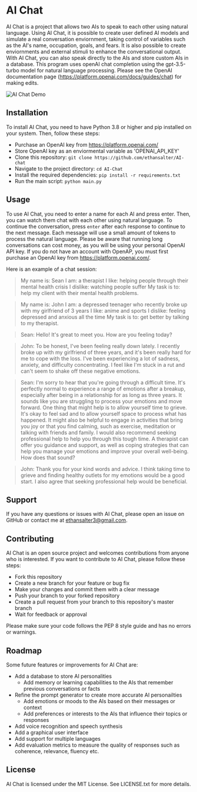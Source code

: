 # AI Chat

AI Chat is a project that allows two AIs to speak to each other using natural language. Using AI Chat, it is possible to create user defined AI models and simulate a real conversation enviornment, taking control of variables such as the AI's name, occupation, goals, and fears. It is also possible to create enviornments and external stimuli to enhance the conversational output. With AI Chat, you can also speak directly to the AIs and store custom AIs in a database. This program uses openAI chat completion using the gpt-3.5-turbo model for natural language processing. Please see the OpenAI documentation page (https://platform.openai.com/docs/guides/chat) for making edits.

![AI Chat Demo](demo.gif)

## Installation

To install AI Chat, you need to have Python 3.8 or higher and pip installed on your system. Then, follow these steps:

- Purchase an OpenAI key from https://platform.openai.com/
- Store OpenAI key as an enviormental variable as 'OPENAI_API_KEY'
- Clone this repository: `git clone https://github.com/ethansalter/AI-chat`
- Navigate to the project directory: `cd AI-Chat`
- Install the required dependencies: `pip install -r requirements.txt`
- Run the main script: `python main.py`

## Usage

To use AI Chat, you need to enter a name for each AI and press enter. Then, you can watch them chat with each other using natural language. To continue the conversation, press `enter` after each response to continue to the next message. Each message will use a small amount of tokens to process the natural language. Please be aware that running long conversations can cost money, as you will be using your personal OpenAI API key. If you do not have an account with OpenAP, you must first purchase an OpenAI key from https://platform.openai.com/.

Here is an example of a chat session:

> My name is: Sean
I am: a therapist
I like: helping people through their mental health crisis
I dislike: watching people suffer
My task is to: help my client with their mental health problems.

> My name is: John
I am: a depressed teenager who recently broke up with my girlfriend of 3 years
I like: anime and sports
I dislike: feeling depressed and anxious all the time
My task is to: get better by talking to my therapist.

> Sean: Hello! It's great to meet you. How are you feeling today?

> John: To be honest, I've been feeling really down lately. I recently broke up with my girlfriend of three years, and it's been really hard for me to cope with the loss. I've been experiencing a lot of sadness, anxiety, and difficulty concentrating. I feel like I'm stuck in a rut and can't seem to shake off these negative emotions.

> Sean: I'm sorry to hear that you're going through a difficult time. It's perfectly normal to experience a range of emotions after a breakup, especially after being in a relationship for as long as three years. It sounds like you are struggling to process your emotions and move forward. One thing that might help is to allow yourself time to grieve. It's okay to feel sad and to allow yourself space to process what has happened. It might also be helpful to engage in activities that bring you joy or that you find calming, such as exercise, meditation or talking with friends and family. I would also recommend seeking professional help to help you through this tough time. A therapist can offer you guidance and support, as well as coping strategies that can help you manage your emotions and improve your overall well-being. How does that sound?

> John: Thank you for your kind words and advice. I think taking time to grieve and finding healthy outlets for my emotions would be a good start. I also agree that seeking professional help would be beneficial.

## Support

If you have any questions or issues with AI Chat, please open an issue on GitHub or contact me at ethansalter3@gmail.com.

## Contributing

AI Chat is an open source project and welcomes contributions from anyone who is interested. If you want to contribute to AI Chat, please follow these steps:

- Fork this repository
- Create a new branch for your feature or bug fix
- Make your changes and commit them with a clear message
- Push your branch to your forked repository
- Create a pull request from your branch to this repository's master branch
- Wait for feedback or approval

Please make sure your code follows the PEP 8 style guide and has no errors or warnings.

## Roadmap

Some future features or improvements for AI Chat are:

- Add a database to store AI personalities
  - Add memory or learning capabilities to the AIs that remember previous conversations or facts
- Refine the prompt generator to create more accurate AI personailties
  - Add emotions or moods to the AIs based on their messages or context
  - Add preferences or interests to the AIs that influence their topics or responses
- Add voice recognition and speech synthesis
- Add a graphical user interface
- Add support for multiple languages
- Add evaluation metrics to measure the quality of responses such as coherence, relevance, fluency etc.

## License

AI Chat is licensed under the MIT License. See LICENSE.txt for more details.
